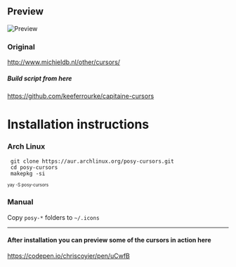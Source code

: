 ## Preview

![Preview](https://cloud.auteiy.me/apps/files_sharing/publicpreview/2NonrWGYwDD94TW?x=1920&y=624&a=true&file=PreviewCursors.png&scalingup=0)


### Original
http://www.michieldb.nl/other/cursors/

##### Build script from here
https://github.com/keeferrourke/capitaine-cursors


# Installation instructions 
### Arch Linux
```
 git clone https://aur.archlinux.org/posy-cursors.git
 cd posy-cursors
 makepkg -si
```
<sub><sup>yay -S posy-cursors</sup></sub>

### Manual

Copy `posy-*` folders to `~/.icons`

---

#### After installation you can preview some of the cursors in action here
https://codepen.io/chriscoyier/pen/uCwfB
